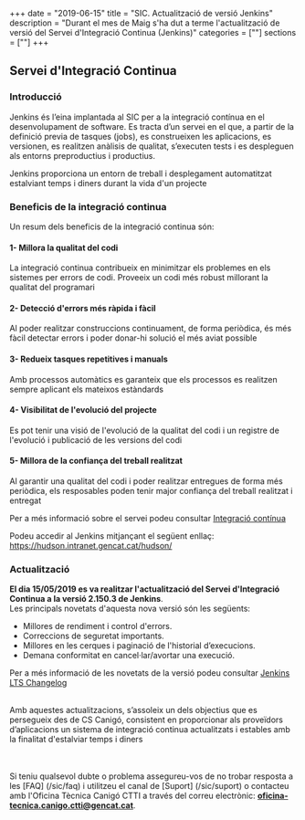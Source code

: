+++
date        = "2019-06-15"
title       = "SIC. Actualització de versió Jenkins"
description = "Durant el mes de Maig s'ha dut a terme l'actualització de versió del Servei d'Integració Continua (Jenkins)"
categories  = [""]
sections    = [""]
+++

## Servei d'Integració Continua

### Introducció

Jenkins és l’eina implantada al SIC per a la integració contínua en el desenvolupament de software. Es tracta d’un servei en el que, a partir de la definició previa de tasques (jobs), es construeixen les aplicacions, es versionen, es realitzen anàlisis de qualitat, s’executen tests i es despleguen als entorns preproductius i productius.

Jenkins proporciona un entorn de treball i desplegament automatitzat estalviant temps i diners durant la vida d'un projecte

### Beneficis de la integració continua

Un resum dels beneficis de la integració continua són:

#### 1- Millora la qualitat del codi
La integració continua contribueix en minimitzar els problemes en els sistemes per errors de codi. Proveeix un codi més robust millorant la qualitat del programari

#### 2- Detecció d'errors més ràpida i fàcil
Al poder realitzar construccions continuament, de forma periòdica, és més fàcil detectar errors i poder donar-hi solució el més aviat possible

#### 3- Redueix tasques repetitives i manuals
Amb processos automàtics es garanteix que els processos es realitzen sempre aplicant els mateixos estàndards

#### 4- Visibilitat de l'evolució del projecte
Es pot tenir una visió de l'evolució de la qualitat del codi i un registre de l'evolució i publicació de les versions del codi

#### 5- Millora de la confiança del treball realitzat
Al garantir una qualitat del codi i poder realitzar entregues de forma més periòdica, els resposables poden tenir major confiança del treball realitzat i entregat

Per a més informació sobre el servei podeu consultar [Integració contínua](/sic-serveis/ci/)

Podeu accedir al Jenkins mitjançant el següent enllaç: https://hudson.intranet.gencat.cat/hudson/ 

### Actualització

**El dia 15/05/2019 es va realitzar l'actualització del Servei d'Integració Continua a la versió 2.150.3 de Jenkins**.
<br/>
Les principals novetats d'aquesta nova versió són les següents:

* Millores de rendiment i control d'errors.
* Correccions de seguretat importants.
* Millores en les cerques i paginació de l'historial d’execucions.
* Demana conformitat en cancel·lar/avortar una execució.

Per a més informació de les novetats de la versió podeu consultar [Jenkins LTS Changelog](https://jenkins.io/changelog-stable/)

<br/>
Amb aquestes actualitzacions, s’assoleix un dels objectius que es persegueix des de CS Canigó, consistent en proporcionar als proveïdors d’aplicacions un sistema de integració continua actualitzats i estables amb la finalitat d'estalviar temps i diners

<br/><br/>
Si teniu qualsevol dubte o problema assegureu-vos de no trobar resposta a les [FAQ] (/sic/faq) i utilitzeu el canal de [Suport] (/sic/suport) o contacteu amb l'Oficina Tècnica Canigó CTTI a través del correu electrònic: **oficina-tecnica.canigo.ctti@gencat.cat**.
